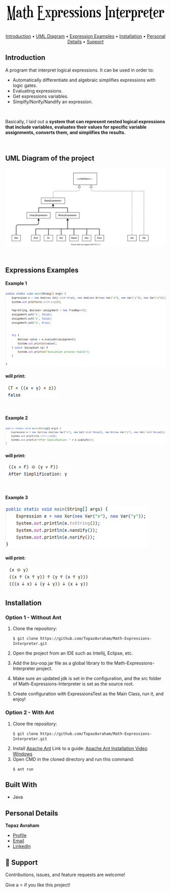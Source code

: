 <h4 align="center">

![](Images/1.png)

</h4>

<p align="center">
<br />
  <a href="#Introduction">Introduction</a> •
  <a href="#UML">UML Diagram</a> •
  <a href="#Expression Examples">Expression Examples</a> •
  <a href="#Installation">Installation</a> •
  <a href="#Personal Details">Personal Details</a> •
  <a href="#Support">Support</a> 

</p>

## Introduction

<p align="left">

A program that interpret logical expressions. 
It can be used in order to:

* Automatically differentiate and algebraic simplifies expressions with logic gates.
* Evaluating expressions.
* Get expressions variables.
* Simplfy/Norify/Nandify an expression.
  
<br />

Basically, I laid out a **system that can represent nested logical expressions
that include variables, evaluates their values
for specific variable assignments, converts them, and simplifies the results.**

</p>
<br />


## UML Diagram of the project

<p align="center">

![](Images/uml.svg)

</p>

<br />


## Expressions Examples

#### Example 1

<p align="left">

![](Images/5.png)
</p>

#### will print:
<p align="left">

  ![](Images/12.png)
</p>

<br />

#### Example 2

<p align="left">

![](Images/7.png)
</p>

#### will print:

<p align="left">

![](Images/15.png)

</p>

<br />

#### Example 3

<p align="left">

![](Images/9.png)
</p>

#### will print:

<p align="left">

![](Images/8.png)

</p>


## Installation
### Option 1 - Without Ant
1. Clone the repository:
    ```
    $ git clone https://github.com/TopazAvraham/Math-Expressions-Interpreter.git
    ```

2. Open the project from an IDE such as Intellij, Eclipse, etc.
3. Add the biu-oop.jar file as a global library to the Math-Expressions-Interpreter project.
4. Make sure an updated jdk is set in the configuration, and the src folder of Math-Expressions-Interpreter is set as the source root.
5. Create configuration with ExpressionsTest as the Main Class, run it, and enjoy!



### Option 2 - With Ant
1. Clone the repository:
    ```
    $ git clone https://github.com/TopazAvraham/Math-Expressions-Interpreter.git
    ```
2. Install [Apache Ant](https://ant.apache.org/bindownload.cgi) Link to a guide: [Apache Ant Installation Video Windows](https://www.youtube.com/watchv=3eaW81yYIqY&t=353s&ab_channel=xscourse)
4. Open CMD in the cloned directory and run this command:
    ```
    $ ant run

## Built With

- Java


## Personal Details

**Topaz Avraham**

- [Profile](https://github.com/TopazAvraham?tab=repositories )
- [Email](mailto:topazavraham9@gmail.com?subject=Hi "Hi!")
- [LinkedIn](https://www.linkedin.com/in/topaz-avraham-68b340208/ "Welcome")

## 🤝 Support

Contributions, issues, and feature requests are welcome!

Give a ⭐️ if you like this project!

